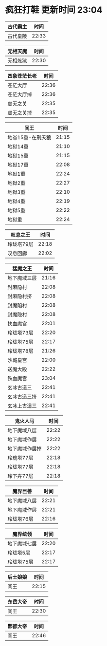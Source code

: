 # 疯狂打鞋 更新时间 23:04

| 古代霸主   | 时间    |
|--------|-------|
| 古代皇陵 | 22:33 |

| 无相天魔   | 时间    |
|--------|-------|
| 无相炼狱 | 22:30 |

| 四象苍茫长老   | 时间    |
|--------|-------|
| 苍茫大厅 | 22:36 |
| 苍茫大厅掉 | 22:36 |
| 虚无之关 | 22:35 |
| 虚无之关掉 | 22:35 |

| 间王   | 时间    |
|--------|-------|
| 地省15重-在刑夭狼 | 21:15 |
| 地狱14重 | 21:10 |
| 地狱15重 | 21:15 |
| 地狱17重 | 22:08 |
| 地狱1重 | 22:24 |
| 地狱2重 | 22:27 |
| 地狱3重 | 22:10 |
| 地狱4重 | 22:19 |
| 地狱5重 | 22:22 |
| 地狱重 | 22:24 |

| 叹息之王   | 时间    |
|--------|-------|
| 玲珑塔79层 | 22:18 |
| 叹息回廊 | 22:02 |

| 猛魔之王   | 时间    |
|--------|-------|
| 地下魔域三层 | 21:16 |
| 封麻隐村 | 22:08 |
| 封麻隐村挤 | 22:08 |
| 封魔陷村 | 22:08 |
| 封魔隐村 | 22:08 |
| 扶血魔宫 | 22:01 |
| 玲珑塔73层 | 22:20 |
| 玲珑塔75层 | 22:17 |
| 玲珑塔78层 | 21:26 |
| 沙城皇宫 | 22:00 |
| 送魔大殴 | 22:22 |
| 铁血魔宫 | 23:04 |
| 玄冰古道三 | 22:41 |
| 玄冰古道三挤 | 22:41 |
| 玄冰上古道三 | 22:41 |

| 鬼火人马   | 时间    |
|--------|-------|
| 地下魔域八层 | 22:22 |
| 地下魔域作层 | 22:22 |
| 地下魔域作层掉 | 22:22 |
| 玲瑰塔77层 | 22:18 |
| 玲珑塔77层 | 22:18 |
| 玲下卉77层 | 22:18 |

| 魔界巨兽   | 时间    |
|--------|-------|
| 地下魔域八层 | 22:21 |
| 地下魔域作层 | 22:21 |
| 玲珑塔76层 | 22:16 |

| 魔界统领   | 时间    |
|--------|-------|
| 地下魔域七层 | 22:20 |
| 玲珑塔5层 | 22:17 |
| 玲珑塔75层 | 22:17 |

| 后土娘娘   | 时间    |
|--------|-------|
| 阎王 | 22:15 |

| 东岳大帝   | 时间    |
|--------|-------|
| 阎王 | 22:30 |

| 酆都大帝   | 时间    |
|--------|-------|
| 阎王 | 22:46 |